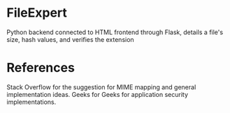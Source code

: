 # FileExpert
Python backend connected to HTML frontend through Flask, details a file's size, hash values, and verifies the extension

# References

Stack Overflow for the suggestion for MIME mapping and general implementation ideas. Geeks for Geeks for application security implementations.

